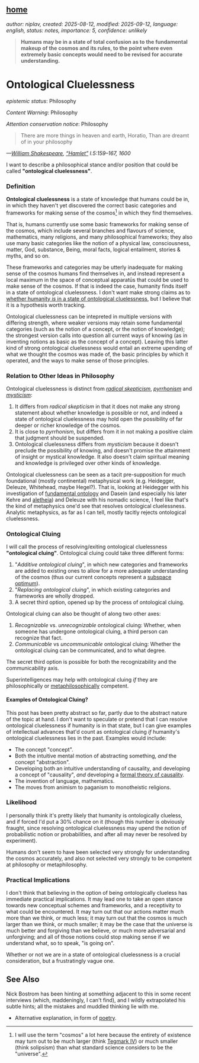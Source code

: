 [home](./index.md)
-------------------

*author: niplav, created: 2025-08-12, modified: 2025-09-12, language: english, status: notes, importance: 5, confidence: unlikely*

> __Humans may be in a state of total confusion as to the fundamental
makeup of the cosmos and its rules, to the point where even extremely
basic concepts would need to be revised for accurate understanding.__

Ontological Cluelessness
=========================

*epistemic status*: Philosophy

*Content Warning*: Philosophy

*Attention conservation notice*: Philosophy

> There are more things in heaven and earth, Horatio, Than are dreamt
of in your philosophy

*—[William Shakespeare](https://en.wikipedia.org/wiki/William_Shakespeare), [“Hamlet”](https://en.wikipedia.org/wiki/Hamlet) I.5:159–167, 1600*

I want to describe a philosophical stance and/or position that could
be called __"ontological cluelessness"__.<!--TODO: or __"metaphysical
cluelessness"__?-->

### Definition

__Ontological cluelessness__ is a state of knowledge that humans could
be in, in which they haven't yet discovered the correct basic categories
and frameworks for making sense of the cosmos[^terminology] in which
they find themselves.

[^terminology]: I will use the term "cosmos" a lot here because the entirety of existence may turn out to be much larger (think [Tegmark IV](https://en.wikipedia.org/wiki/Mathematical_universe_hypothesis)) or much smaller (think solipsism) than what standard science considers to be the "universe".

That is, humans currently use some basic frameworks for making sense
of the cosmos, which include several branches and flavours of science,
mathematics, many religions, and many philosophical frameworks; they
also use many basic categories like the notion of a physical law,
consciousness, matter, God, substance, Being, moral facts, logical
entailment, stories & myths, and so on.

These frameworks and categories may be utterly inadequate for making
sense of the cosmos humans find themselves in, and instead represent
a local maximum in the space of conceptual apparatūs that could be
used to make sense of the cosmos. If that is indeed the case, humanity
finds itself in a state of ontological cluelessness. I don't want make
strong claims as to [whether humanity *is* in a state of ontological
cluelessness](#Likelihood), but I believe that it is a hypothesis worth
tracking.

Ontological cluelessness can be intepreted in multiple versions with
differing strength, where weaker versions may retain some fundamental
categories (such as the notion of a concept, or the notion of knowledge);
the strongest version calls into question all current ways of knowing (as
in inventing notions as basic as the concept of a concept). Leaving this
latter kind of strong ontological cluelessness would entail an extreme
upending of what we thought the cosmos was made of, the basic principles
by which it operated, and the ways to make sense of those principles.

### Relation to Other Ideas in Philosophy

Ontological cluelessness is distinct from [*radical
skepticism*](https://en.wikipedia.org/wiki/Radical_skepticism),
[*pyrrhonism*](https://en.wikipedia.org/wiki/Pyrrhonism) and
[*mysticism*](https://en.wikipedia.org/wiki/Mysticism):

1. It differs from *radical skepticism* in that it does not make any strong statement about whether knowledge is possible or not, and indeed a state of ontological cluelessness may hold open the possibility of far deeper or richer knowledge of the cosmos.
2. It is close to *pyrrhonism*, but differs from it in not making a positive claim that judgment should be suspended.
3. Ontological cluelessness differs from *mysticism* because it doesn't preclude the possibility of knowing, and doesn't promise the attainment of insight or mystical knowledge. It also doesn't claim spiritual meaning and knowledge is privileged over other kinds of knowledge.

Ontological cluelessness can be seen as a tacit pre-supposition
for much foundational (mostly continental) metaphysical work
(e.g. Heidegger, Deleuze, Whitehead, maybe Hegel?). That is,
looking at Heidegger with his investigation of [fundamental
ontology](https://en.wikipedia.org/wiki/Fundamental_ontology)
and Dasein (and especially his later Kehre and
[aletheia](https://en.wikipedia.org/wiki/Aletheia)) and Deleuze with
his nomadic science, I feel like that's the kind of metaphysics one'd
see that resolves ontological cluelessness. Analytic metaphysics, as
far as I can tell, mostly tacitly rejects ontological cluelessness.

### Ontological Cluing

I will call the process of resolving/exiting ontological cluelessness
__"ontological cluing"__. Ontological cluing could take three different
forms:

1. "*Additive ontological cluing*", in which new categories and frameworks are added to existing ones to allow for a more adequate understanding of the cosmos (thus our current concepts represent a [subspace optimum](https://www.lesswrong.com/posts/yuP4D4Pz79uyPS9KW)).
2. "*Replacing ontological cluing*", in which existing categories and frameworks are wholly dropped.
3. A secret third option, opened up by the process of ontological cluing.

Ontological cluing can also be thought of along two other axes:

1. *Recognizable* vs. *unrecognizable* ontological cluing: Whether, when someone has undergone ontological cluing, a third person can recognize that fact.
2. *Communicable* vs *uncommunicable* ontological cluing: Whether the ontological cluing can be communicated, and to what degree.

The secret third option is possible for both the recognizability and
the communicability axis.

Superintelligences may help with
ontological cluing *if* they are philosophically or
[metaphilosophically](https://www.lesswrong.com/posts/fJqP9WcnHXBRBeiBg/meta-questions-about-metaphilosophy)
competent.

#### Examples of Ontological Cluing?

This post has been pretty abstract so far, partly due to the abstract
nature of the topic at hand. I don't want to speculate or pretend that
I can resolve ontological cluelessness if humanity is in that state, but
I can give examples of intellectual advances that'd count as ontological
cluing *if* humanity's ontological cluelessness lies in the past. Examples
would include:

* The concept "concept".
* Both the intuitive mental motion of abstracting something, *and* the concept "abstraction".
* Developing both an intuitive understanding of causality, and developing a concept of "causality", *and* developing a [formal theory of causality](https://en.wikipedia.org/wiki/Causal_model).
* The invention of language, mathematics.
* The moves from animism to paganism to monotheistic religions.

<!--Ideas: Things that are less not ontological cluing than others:
Bostrom on the cosmic host, acausalism, the scientific revolution-->

### Likelihood

I personally think it's pretty likely that humanity is ontologically
clueless, and if forced I'd put a 30% chance on it (though this number
is obviously fraught, since resolving ontological cluelessness may upend
the notion of probabilistic notion or probabilities, and after all may
never be resolved by experiment).

Humans don't seem to have been selected very strongly for understanding
the cosmos accurately, and also not selected very strongly to be competent
at philosophy or metaphilosophy.

### Practical Implications

I don't think that believing in the option of being ontologically clueless
has immediate practical implications. It may lead one to take an open
stance towards new conceptual schemes and frameworks, and a receptivity
to what could be encountered. It may turn out that our actions matter
much more than we think, or much less; it may turn out that the cosmos
is much larger than we think, or much smaller; it may be the case that
the universe is much better and forgiving than we believe, or much more
adversarial and unforgiving; and all of those notions could stop making
sense if we understand what, so to speak, "is going on".

Whether or not we are in a state of ontological cluelessness is
a crucial consideration<!--TODO: link-->, but a frustratingly
vague one.

<!--https://openrouter.ai/chat?room=orc-1753280867-yMbMjAjTGt2PRGrqrk3z-->

See Also
---------

Nick Bostrom has been hinting at something adjacent to this in some recent
interviews (which, maddeningly, I can't find), and I wildly extrapolated
his subtle hints; all the mistakes and muddled thinking lie with me.

* Alternative explanation, in form of [poetry](./microfiction.html#The_Open_Sky).
